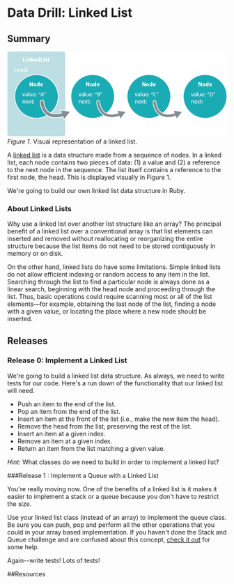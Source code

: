 # Data Drill: Linked List


## Summary
![linked list image](readme-assets/linked_list.png)  
*Figure 1*. Visual representation of a linked list.

A [linked list][wikipedia linked list] is a data structure made from a sequence of nodes.  In a linked list, each node contains two pieces of data: (1) a value and (2) a reference to the next node in the sequence.  The list itself contains a reference to the first node, the head.  This is displayed visually in Figure 1.

We're going to build our own linked list data structure in Ruby.


### About Linked Lists
Why use a linked list over another list structure like an array?  The principal benefit of a linked list over a conventional array is that list elements can inserted and removed without reallocating or reorganizing the entire structure because the list items do not need to be stored contiguously in memory or on disk.

On the other hand, linked lists do have some limitations.  Simple linked lists do not allow efficient indexing or random access to any item in the list.  Searching through the list to find a particular node is always done as a linear search, beginning with the head node and proceeding through the list.  Thus, basic operations could require scanning most or all of the list elements—for example, obtaining the last node of the list, finding a node with a given value, or locating the place where a new node should be inserted.


## Releases
### Release 0: Implement a Linked List
We're going to build a linked list data structure.  As always, we need to write tests for our code.  Here's a run down of the functionality that our linked list will need.

- Push an item to the end of the list.
- Pop an item from the end of the list.
- Insert an item at the front of the list (i.e., make the new item the head).
- Remove the head from the list, preserving the rest of the list.
- Insert an item at a given index.
- Remove an item at a given index.
- Return an item from the list matching a given value.

*Hint:*  What classes do we need to build in order to implement a linked list?


###Release 1 : Implement a Queue with a Linked List

You're really moving now. One of the benefits of a linked list is it makes it easier to implement a stack or a queue because you don't have to restrict the size.

Use your linked list class (instead of an array) to implement the queue class. Be sure you can push, pop and perform all the other operations that you could in your array based implementation.  If you haven't done the Stack and Queue challenge and are confused about this concept, [check it out](https://github.com/fireflies-2014/data-drill-stack-and-queue-challenge) for some help.

Again--write tests! Lots of tests!

<!-- ##Optimize Your Learning -->

##Resources


[wikipedia linked list]: http://en.wikipedia.org/wiki/Linked_list
